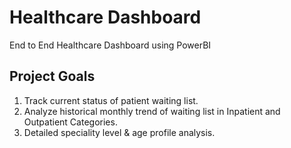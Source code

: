 # Healthcare Dashboard 
End to End Healthcare Dashboard using PowerBI

## Project Goals
1. Track current status of patient waiting list.
2. Analyze historical monthly trend of waiting list in Inpatient and Outpatient Categories.
3. Detailed speciality level & age profile analysis.
